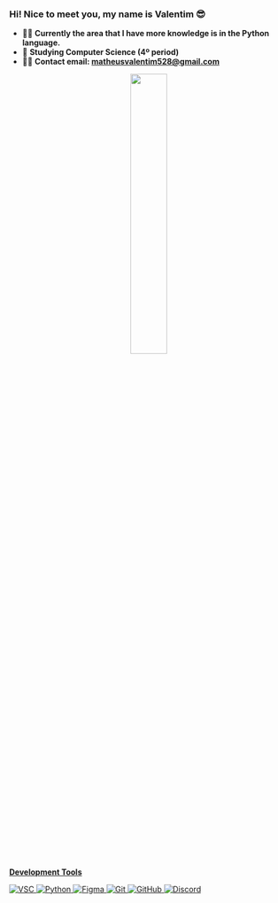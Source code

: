 ### Hi! Nice to meet you, my name is Valentim 😎

- 🐱‍👤 **Currently the area that I have more knowledge is in the Python language.**
- 🌱 **Studying Computer Science (4º period)**
- 🐱‍🏍 **Contact email: matheusvalentim528@gmail.com**

<div align="center">
  <a href="https://github.com/vallentiim">
  <img width="36%" src="https://github-readme-stats.vercel.app/api/top-langs/?username=vallentiim&layout=compact&langs_count=7&theme=dark"/>
</div>

##

**Development Tools**

  ![VSC](https://img.shields.io/badge/-VS%20Code-%23323330?logo=Visual%20Studio%20Code&logoColor=blue&style=for-the-badge)
  ![Python](https://img.shields.io/badge/-Python-%23323330?logo=Python&logoColor=blue&style=for-the-badge)
  ![Figma](https://img.shields.io/badge/-Figma-%23323330?logo=Figma&logoColor=red&style=for-the-badge)
  ![Git](https://img.shields.io/badge/-Git-%23323330?logo=Git&logoColor=orange&style=for-the-badge)
  ![GitHub](https://img.shields.io/static/v1?style=for-the-badge&message=GitHub&color=%23323330&logo=GitHub&logoColor=FFFFFF&label=)
  ![Discord](https://img.shields.io/badge/-Discord-%23323330?logo=Discord&logoColor=4169e1&style=for-the-badge)
    
</div>
    

##
